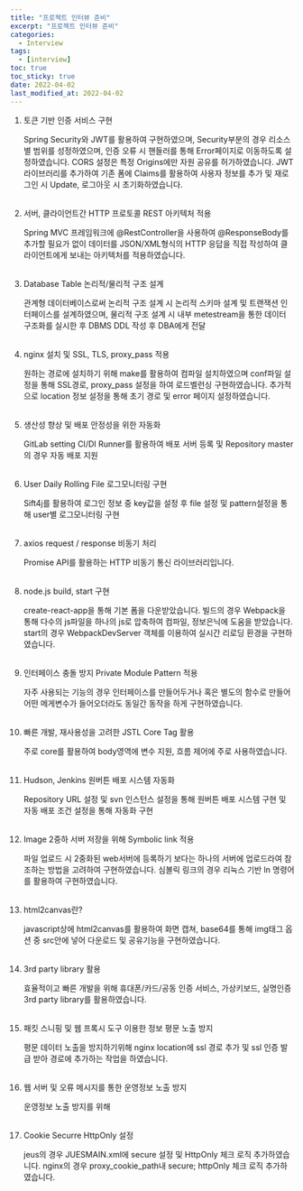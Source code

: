 ```yaml
---
title: "프로젝트 인터뷰 준비"
excerpt: "프로젝트 인터뷰 준비"
categories:
  - Interview
tags:
  - [interview]
toc: true
toc_sticky: true
date: 2022-04-02
last_modified_at: 2022-04-02
---
```


1. 토큰 기반 인증 서비스 구현
   
   Spring Security와 JWT를 활용하여 구현하였으며, Security부분의 경우 리소스 별 범위를 성정하였으며, 인증 오류 시 핸들러를 통해 Error페이지로 이동하도록 설정하였습니다. CORS 설정은 특정 Origins에만 자원 공유를 허가하였습니다. JWT라이브러리를 추가하여 기존 폼에 Claims를 활용하여 사용자 정보를 추가 및 재로그인 시 Update, 로그아웃 시 초기화하였습니다.
<br><br>

2. 서버, 클라이언트간 HTTP 프로토콜 REST 아키텍처 적용
   
   Spring MVC 프레임워크에 @RestController을 사용하여 @ResponseBody를 추가할 필요가 없이 데이터를 JSON/XML형식의 HTTP 응답을 직접 작성하여 클라이언트에게 보내는 아키텍처를 적용하였습니다.
<br><br>

3. Database Table 논리적/물리적 구조 설계
   
   관계형 데이터베이스로써 논리적 구조 설계 시 논리적 스키마 설계 및 트랜잭션 인터페이스를 설계하였으며, 물리적 구조 설계 시 내부 metestream을 통한 데이터 구조화를 실시한 후 DBMS DDL 작성 후 DBA에게 전달
<br><br>

4. nginx 설치 및 SSL, TLS, proxy_pass 적용
   
   원하는 경로에 설치하기 위해 make를 활용하여 컴파일 설치하였으며 conf파일 설정을 통해 SSL경로, proxy_pass 설정을 하여 로드벨런싱 구현하였습니다.
   추가적으로 location 정보 설정을 통해 초기 경로 및 error 페이지 설정하였습니다.
<br><br>

5. 생산성 향상 및 배포 안정성을 위한 자동화
   
   GitLab setting CI/DI Runner를 활용하여 배포 서버 등록 및 Repository master의 경우 자동 배포 지원
<br><br>

6. User Daily Rolling File 로그모니터링 구현
   
   Sift4j를 활용하여 로그인 정보 중 key값을 설정 후 file 설정 및 pattern설정을 통해 user별 로그모니터링 구현
<br><br>

7. axios request / response 비동기 처리
   
   Promise API를 활용하는 HTTP 비동기 통신 라이브러리입니다.
<br><br>

8. node.js build, start 구현
   
   create-react-app을 통해 기본 폼을 다운받았습니다. 빌드의 경우 Webpack을 통해 다수의 js파일을 하나의 js로 압축하여 컴파일, 정보은닉에 도움을 받았습니다. start의 경우 WebpackDevServer 객체를 이용하여 실시간 리로딩 환경을 구현하였습니다.
<br><br>

9. 인터페이스 충돌 방지 Private Module Pattern 적용
    
    자주 사용되는 기능의 경우 인터페이스를 만들어두거나 혹은 별도의 함수로 만들어 어떤 메게변수가 들어오더라도 동일간 동작을 하게 구현하였습니다.
<br><br>

10. 빠른 개발, 재사용성을 고려한 JSTL Core Tag 활용
    
    주로 core를 활용하여 body영역에 변수 지원, 흐름 제어에 주로 사용하였습니다.
<br><br>

11. Hudson, Jenkins 원버튼 배포 시스템 자동화
    
    Repository URL 설정 및 svn 인스턴스 설정을 통해 원버튼 배포 시스템 구현 및 자동 배포 조건 설정을 통해 자동화 구현
<br><br>

12. Image 2중하 서버 저장을 위해 Symbolic link 적용
    
    파일 업로드 시 2중화된 web서버에 등록하기 보다는 하나의 서버에 업로드라여 참조하는 방법을 고려하여 구현하였습니다. 심볼릭 링크의 경우 리눅스 기반 ln 명령어를 활용하여 구현하였습니다.
<br><br>

13. html2canvas란?
    
    javascript상에 html2canvas를 활용하여 화면 캡쳐, base64를 통해 img태그 옵션 중 src안에 넣어 다운로드 및 공유기능을 구현하였습니다.
<br><br>

14. 3rd party library 활용
    
    효율적이고 빠른 개발을 위해 휴대폰/카드/공동 인증 서비스, 가상키보드, 실명인증 3rd party library를 활용하였습니다.
<br><br>

15. 패킷 스니핑 및 웹 프록시 도구 이용한 정보 평문 노출 방지
    
    평문 데이터 노출을 방지하기위해 nginx location에 ssl 경로 추가 및 ssl 인증 발급 받아 경로에 추가하는 작업을 하였습니다.
<br><br>
   
16. 웹 서버 및 오류 메시지를 통한 운영정보 노출 방지
    
    운영정보 노출 방지를 위해
<br><br>

17. Cookie Securre HttpOnly 설정
    
    jeus의 경우 JUESMAIN.xml에 secure 설정 및 HttpOnly 체크 로직 추가하였습니다.
    nginx의 경우 proxy_cookie_path내 secure; httpOnly 체크 로직 추가하였습니다.
